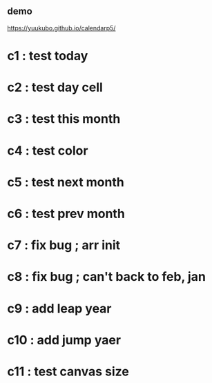 ## demo  
https://yuukubo.github.io/calendarp5/  
  
# c1  : test today  
# c2  : test day cell  
# c3  : test this month  
# c4  : test color  
# c5  : test next month  
# c6  : test prev month  
# c7  : fix bug ; arr init  
# c8  : fix bug ; can't back to feb, jan  
# c9  : add leap year  
# c10 : add jump yaer  
# c11 : test canvas size  